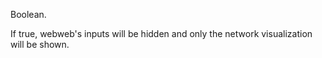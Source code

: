 Boolean.

If true, webweb's inputs will be hidden and only the network visualization will be shown.
